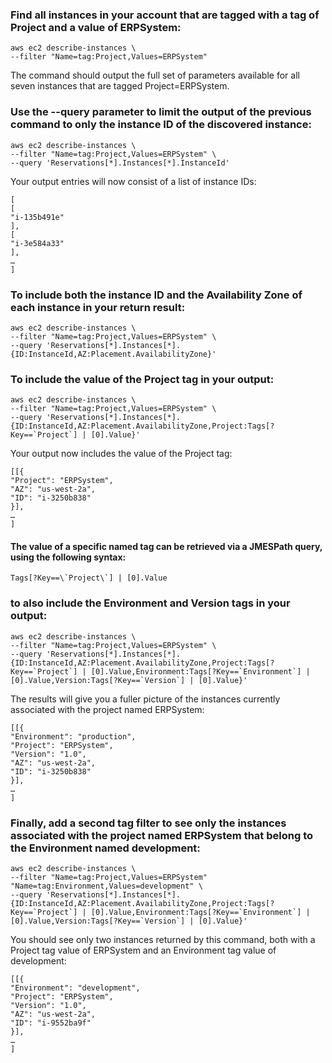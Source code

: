 ### Find all instances in your account that are tagged with a tag of Project and a value of ERPSystem:
```
aws ec2 describe-instances \
--filter "Name=tag:Project,Values=ERPSystem"
```
The command should output the full set of parameters available for all seven instances that are tagged Project=ERPSystem. 

### Use the --query parameter to limit the output of the previous command to only the instance ID of the discovered instance:
```
aws ec2 describe-instances \
--filter "Name=tag:Project,Values=ERPSystem" \
--query 'Reservations[*].Instances[*].InstanceId'
```
Your output entries will now consist of a list of instance IDs:
```
[ 
[
"i-135b491e" 
], 
[ 
"i-3e584a33" 
], 
… 
]
```
### To include both the instance ID and the Availability Zone of each instance in your return result:
```
aws ec2 describe-instances \
--filter "Name=tag:Project,Values=ERPSystem" \
--query 'Reservations[*].Instances[*].{ID:InstanceId,AZ:Placement.AvailabilityZone}'
```

### To include the value of the Project tag in your output:
```
aws ec2 describe-instances \
--filter "Name=tag:Project,Values=ERPSystem" \
--query 'Reservations[*].Instances[*].{ID:InstanceId,AZ:Placement.AvailabilityZone,Project:Tags[?Key==`Project`] | [0].Value}'
```
Your output now includes the value of the Project tag:
```
[[{ 
"Project": "ERPSystem", 
"AZ": "us-west-2a", 
"ID": "i-3250b838" 
}],
…
]
```
#### The value of a specific named tag can be retrieved via a JMESPath query, using the following syntax:
```
Tags[?Key==\`Project\`] | [0].Value
```

### to also include the Environment and Version tags in your output:
```
aws ec2 describe-instances \
--filter "Name=tag:Project,Values=ERPSystem" \
--query 'Reservations[*].Instances[*].{ID:InstanceId,AZ:Placement.AvailabilityZone,Project:Tags[?Key==`Project`] | [0].Value,Environment:Tags[?Key==`Environment`] | [0].Value,Version:Tags[?Key==`Version`] | [0].Value}'
```
The results will give you a fuller picture of the instances currently associated with the project named ERPSystem:
```
[[{ 
"Environment": "production", 
"Project": "ERPSystem", 
"Version": "1.0", 
"AZ": "us-west-2a", 
"ID": "i-3250b838" 
}], 
… 
]
```
### Finally, add a second tag filter to see only the instances associated with the project named ERPSystem that belong to the Environment named development:
```
aws ec2 describe-instances \
--filter "Name=tag:Project,Values=ERPSystem" "Name=tag:Environment,Values=development" \
--query 'Reservations[*].Instances[*].{ID:InstanceId,AZ:Placement.AvailabilityZone,Project:Tags[?Key==`Project`] | [0].Value,Environment:Tags[?Key==`Environment`] | [0].Value,Version:Tags[?Key==`Version`] | [0].Value}'
```
You should see only two instances returned by this command, both with a Project tag value of ERPSystem and an Environment tag value of development:
```
[[{ 
"Environment": "development", 
"Project": "ERPSystem", 
"Version": "1.0", 
"AZ": "us-west-2a", 
"ID": "i-9552ba9f" 
}], 
… 
]
```

